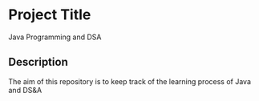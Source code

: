 # Project Title

Java Programming and DSA

## Description

The aim of this repository is to keep track of the learning process of Java and DS&A
